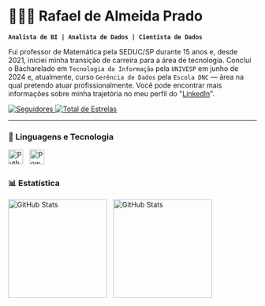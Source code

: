 # 🧑🏽‍💻 Rafael de Almeida Prado

**`Analista de BI | Analista de Dados | Cientista de Dados`**

Fui professor de Matemática pela SEDUC/SP durante 15 anos e, desde 2021, iniciei minha transição de carreira para a área de tecnologia. Concluí o Bacharelado em `Tecnologia da Informação` pela `UNIVESP` em junho de 2024 e, atualmente, curso `Gerência de Dados` pela `Escola DNC` — área na qual pretendo atuar profissionalmente.
Você pode encontrar mais informações sobre minha trajetória no meu perfil do "[LinkedIn](https://www.linkedin.com/in/rafael-de-almeida-prado/)".

<p align="left">
    <a href="https://github.com/Rafael-a-Prado?tab=Seguidores">
        <img
            alt="Seguidores"
            title="Siga-me no Github"
            src="https://custom-icon-badges.demolab.com/github/followers/Rafael-a-Prado?color=236ad3&labelColor=1155ba&style=for-the-badge&logo=github&label=seguidores&logoColor=white"
            />
    </a>
    <a href="https://github.com/Rafael-a-Prado?tab=repositories&sort=stargazers">
        <img
            alt="Total de Estrelas"
            title="Total de Estrelas Github"
            src="https://custom-icon-badges.demolab.com/github/stars/Rafael-a-Prado?color=55960&style=for-the-badge&labelColor=488207&logo=star&label=estrelas"
            />
    </a>
</p>

---

### 💾 Linguagens e Tecnologia

<img
    align="left"
    alt="Python"
    title="Python"
    width="30px"
    style="padding-right: 10px;"
    src="https://cdn.jsdelivr.net/gh/devicons/devicon@latest/icons/python/python-original-wordmark.svg"          
/>

<img
    align="left"
    alt="Power BI"
    title="PostgreSQL"
    width="30px"
    style="padding-right: 10px;"
    src="https://cdn.jsdelivr.net/gh/devicons/devicon@latest/icons/postgresql/postgresql-original-wordmark.svg"
/>
<br/>
<br/>

### 📊 Estatística

<p>
  <img
    align="left"
    alt="GitHub Stats"
    height="200"
    style="padding-right: 10px;"
    src="https://github-readme-stats.vercel.app/api?username=Rafael-a-Prado&show_icons=true&theme=highcontrast&include_all_commits=true&locale=pt-br"
  />

 <img
    align="left"
    alt="GitHub Stats"
    height="200"
    src="https://github-readme-stats.vercel.app/api/top-langs/?username=rafael-a-prado&theme=highcontrast&layout=compact&custom_title=Tecnologias&langs_count=9"
  />
</p>
